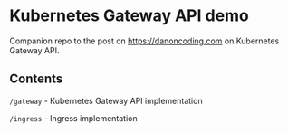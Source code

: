 # Kubernetes Gateway API demo

Companion repo to the post on https://danoncoding.com on Kubernetes Gateway API.

## Contents

`/gateway` - Kubernetes Gateway API implementation

`/ingress` - Ingress implementation
